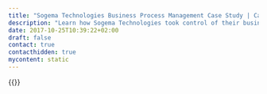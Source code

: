```yaml
---
title: "Sogema Technologies Business Process Management Case Study | Camunda BPM"
description: "Learn how Sogema Technologies took control of their business process automation and improved efficiency in their organization with Camunda. Camunda is the leader for workflow automation based on Java and BPMN 2.0."
date: 2017-10-25T10:39:22+02:00
draft: false
contact: true
contacthidden: true
mycontent: static
---
```

{{<case-study-single
company="Sogema Technologies Inc."
companydescription="Sogema Technologies is the global leader providing modern software solutions for public institutions, we believe in building global financial management perspectives all over the world. Our collaborative implementation approach allows us to better understand our client's challenges and deliver complete solutions rather than just products or services for over 20 years."
customerquote=""
teaser=""
usecase=""
videolink=""
logo="//images.ctfassets.net/vpidbgnakfvf/6jpb5IcfyEaykeIGqCWo4K/f378e895d4c8a82b0598241328c28204/logo_sogematech.svg"
pdf=""
thumbnail="">}}